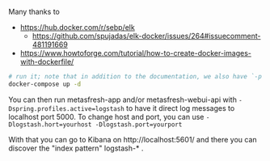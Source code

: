 
Many thanks to 
* https://hub.docker.com/r/sebp/elk
  * https://github.com/spujadas/elk-docker/issues/264#issuecomment-481191669
* https://www.howtoforge.com/tutorial/how-to-create-docker-images-with-dockerfile/


```bash
# run it; note that in addition to the documentation, we also have `-p 5000:5000`
docker-compose up -d
```

You can then run metasfresh-app and/or metasfresh-webui-api with `-Dspring.profiles.active=logstash` to have it direct log messages to localhost port 5000.
To change host and port, you can use `-Dlogstash.hort=yourhost -Dlogstash.port=yourport`

With that you can go to Kibana on http://localhost:5601/ and there you can discover the "index pattern" logstash-* .

